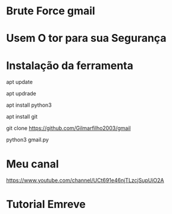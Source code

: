 # Brute Force  gmail 

# Usem O tor para sua Segurança

# Instalação da ferramenta 

apt update 

apt updrade

apt install python3

apt install git 

git clone https://github.com/Gilmarfilho2003/gmail

python3 gmail.py


# Meu canal 

https://www.youtube.com/channel/UCt691e46njTLzcjSupUiO2A

# Tutorial Emreve

